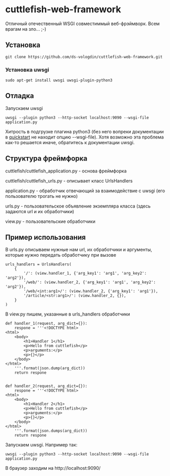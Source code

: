 # cuttlefish-web-framework
Отличный отечественный WSGI совместиммый веб-фрэймворк. Всем врагам на зло... ;-)

## Установка

```git clone https://github.com/ds-vologdin/cuttlefish-web-framework.git```

### Установка uwsgi

```sudo apt-get install uwsgi uwsgi-plugin-python3```

## Отладка
Запускаем uwsgi

```uwsgi --plugin python3 --http-socket localhost:9090 --wsgi-file application.py```

Хитрость в подгрузке плагина python3 (без него вопреки документации в [quickstart](http://uwsgi.readthedocs.io/en/latest/WSGIquickstart.html) не находит опцию --wsgi-file). Хотя возможно эта проблема как-то решается иначе, обратитесь к документации uwsgi.

## Структура фреймфорка
cuttlefish/cuttlefish_application.py - основа фреймфорка

cuttlefish/cuttlefish_urls.py - описывает класс UrlsHandlers

application.py - обработчик отвечающий за взаимодействие с uwsgi (его пользователю трогать не нужно)

urls.py - пользовательское объявление экземпляра класса (здесь задаются url и их обработчики)

view.py -  пользовательские обработчики

## Пример использования
В urls.py описываем нужные нам url, их обработчики и аргументы, которые нужно передать обработчику при вызове
```
urls_handlers = UrlsHandlers(
    {
        '/': (view.handler_1, {'arg_key1': 'arg1', 'arg_key2': 'arg2'}),
        '/web/': (view.handler_2, {'arg_key1': 'arg1', 'arg_key2': 'arg2'}),
        '/web/<int:arg1>/': (view.handler_2, {'arg_key1': 'arg1'}),
        '/article/<str:arg1>/': (view.handler_2, {}),
    }
)
```
В view.py пишем, указанные в urls_handlers обработчики
```
def handler_1(request, arg_dict={}):
    respone = '''<!DOCTYPE html>
<html>
    <body>
        <h1>Handler 1</h1>
        <p>Hello from cuttlefish</p>
        <p>arguments:</p>
        <p>{}</p>
    </body>
</html>
    '''.format(json.dump(arg_dict))
    return respone


def handler_2(request, arg_dict={}):
    respone = '''<!DOCTYPE html>
<html>
    <body>
        <h1>Handler 2</h1>
        <p>Hello from cuttlefish</p>
        <p>arguments:</p>
        <p>{}</p>
    </body>
</html>
    '''.format(json.dumps(arg_dict))
    return respone
```

Запускаем uwsgi. Например так:
```
uwsgi --plugin python3 --http-socket localhost:9090 --wsgi-file application.py
```
В браузер заходим на http://localhost:9090/
